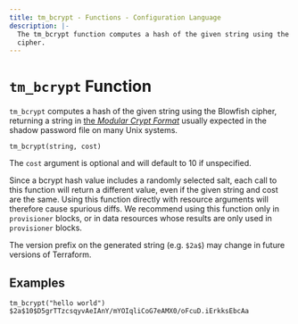 ```yaml
---
title: tm_bcrypt - Functions - Configuration Language
description: |-
  The tm_bcrypt function computes a hash of the given string using the Blowfish
  cipher.
---
```


# `tm_bcrypt` Function

`tm_bcrypt` computes a hash of the given string using the Blowfish cipher,
returning a string in
[the _Modular Crypt Format_](https://passlib.readthedocs.io/en/stable/modular_crypt_format.html)
usually expected in the shadow password file on many Unix systems.

```hcl
tm_bcrypt(string, cost)
```

The `cost` argument is optional and will default to 10 if unspecified.

Since a bcrypt hash value includes a randomly selected salt, each call to this
function will return a different value, even if the given string and cost are
the same. Using this function directly with resource arguments will therefore
cause spurious diffs. We recommend using this function only in `provisioner`
blocks, or in data resources whose results are only used in `provisioner`
blocks.

The version prefix on the generated string (e.g. `$2a$`) may change in future
versions of Terraform.

## Examples

```
tm_bcrypt("hello world")
$2a$10$D5grTTzcsqyvAeIAnY/mYOIqliCoG7eAMX0/oFcuD.iErkksEbcAa
```
